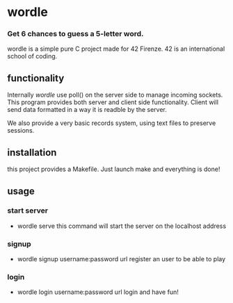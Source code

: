 # wordle
 
### Get 6 chances to guess a 5-letter word.

wordle is a simple pure C project made for 42 Firenze.
42 is an international school of coding.

## functionality
Internally *wordle* use poll() on the server side to manage incoming sockets.
This program provides both server and client side functionality.
Client will send data formatted in a way it is readble by the server.

We also provide a very basic records system, using text files to preserve sessions.

## installation
this project provides a Makefile. Just launch make and everything is done!

## usage

### start server
  - wordle serve
this command will start the server on the localhost address

### signup
  - wordle signup username:password url
register an user to be able to play

### login
  - wordle login username:password url
login and have fun!
